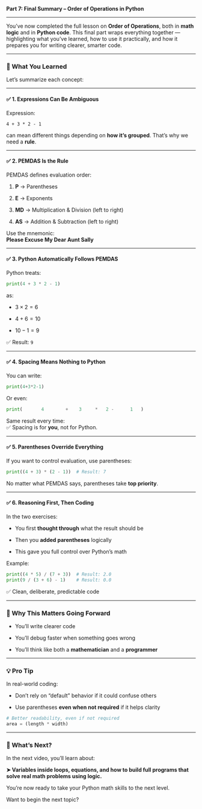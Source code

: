 **Part 7: Final Summary – Order of Operations in Python**

---

You’ve now completed the full lesson on **Order of Operations**, both in **math logic** and in **Python code**. This final part wraps everything together — highlighting what you’ve learned, how to use it practically, and how it prepares you for writing clearer, smarter code.

---

### 🎯 What You Learned

Let’s summarize each concept:

---

#### ✅ 1. Expressions Can Be Ambiguous

Expression:

```plaintext
4 + 3 * 2 - 1
```

can mean different things depending on **how it’s grouped**. That’s why we need a **rule**.

---

#### ✅ 2. PEMDAS Is the Rule

PEMDAS defines evaluation order:

1. **P** → Parentheses
    
2. **E** → Exponents
    
3. **MD** → Multiplication & Division (left to right)
    
4. **AS** → Addition & Subtraction (left to right)
    

Use the mnemonic:  
**Please Excuse My Dear Aunt Sally**

---

#### ✅ 3. Python Automatically Follows PEMDAS

Python treats:

```python
print(4 + 3 * 2 - 1)
```

as:

- $3 \times 2 = 6$
    
- $4 + 6 = 10$
    
- $10 - 1 = 9$
    

✅ Result: `9`

---

#### ✅ 4. Spacing Means Nothing to Python

You can write:

```python
print(4+3*2-1)
```

Or even:

```python
print(       4        +    3     *   2 -      1   )
```

Same result every time:  
✅ Spacing is for **you**, not for Python.

---

#### ✅ 5. Parentheses Override Everything

If you want to control evaluation, use parentheses:

```python
print((4 + 3) * (2 - 1))  # Result: 7
```

No matter what PEMDAS says, parentheses take **top priority**.

---

#### ✅ 6. Reasoning First, Then Coding

In the two exercises:

- You first **thought through** what the result should be
    
- Then you **added parentheses** logically
    
- This gave you full control over Python’s math
    

Example:

```python
print((4 * 5) / (7 + 3))  # Result: 2.0
print(9 / (3 + 6) - 1)    # Result: 0.0
```

✅ Clean, deliberate, predictable code

---

### 🧠 Why This Matters Going Forward

- You’ll write clearer code
    
- You’ll debug faster when something goes wrong
    
- You’ll think like both a **mathematician** and a **programmer**
    

---

### 💡 Pro Tip

In real-world coding:

- Don’t rely on “default” behavior if it could confuse others
    
- Use parentheses **even when not required** if it helps clarity
    

```python
# Better readability, even if not required
area = (length * width)
```

---

### 🚀 What’s Next?

In the next video, you’ll learn about:

**➤ Variables inside loops, equations, and how to build full programs that solve real math problems using logic.**

You’re now ready to take your Python math skills to the next level.

Want to begin the next topic?